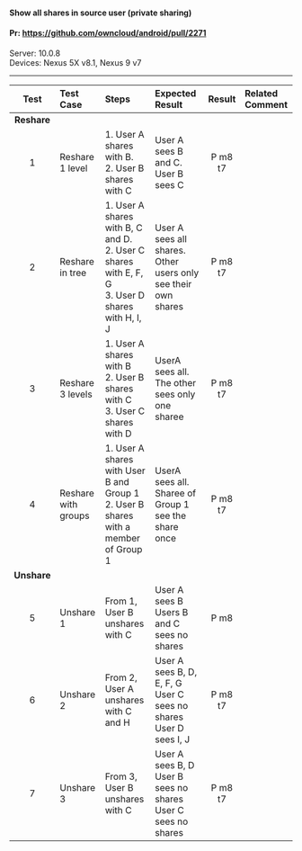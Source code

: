 #### Show all shares in source user (private sharing)

#### Pr: https://github.com/owncloud/android/pull/2271

Server: 10.0.8<br>
Devices: Nexus 5X v8.1, Nexus 9 v7

---

 
| Test  | Test Case | Steps | Expected Result | Result | Related Comment
| :----: | :-------- | :---- | :-------------- | :-----: | :------
|**Reshare**||||||
| 1 | Reshare 1 level | 1. User A shares with B.<br>2. User B shares with C | User A sees B and C. User B sees C | P m8 t7 |  |
| 2 | Reshare in tree | 1. User A shares with B, C and D.<br>2. User C shares with E, F, G<br>3. User D shares with H, I, J  | User A sees all shares. Other users only see their own shares| P m8 t7|  |
| 3 | Reshare 3 levels | 1. User A shares with B<br>2. User B shares with C<br>3. User C shares with D | UserA sees all. The other sees only one sharee| P m8 t7|  |
| 4 | Reshare with groups | 1. User A shares with User B and Group 1<br>2. User B shares with a member of Group 1| UserA sees all. Sharee of Group 1 see the share once| P m8 t7 |  |
|**Unshare**||||||
| 5 | Unshare 1 | From 1, User B unshares with C|User A sees B<br>Users B and C sees no shares | P m8 |
| 6 | Unshare 2 | From 2, User A unshares with C and H|User A sees B, D, E, F, G<br>User C sees no shares<br>User D sees I, J | P m8 t7 |
| 7 | Unshare 3 | From 3, User B unshares with C|User A sees B, D<br>User B sees no shares<br>User  C sees no shares | P m8 t7 |

